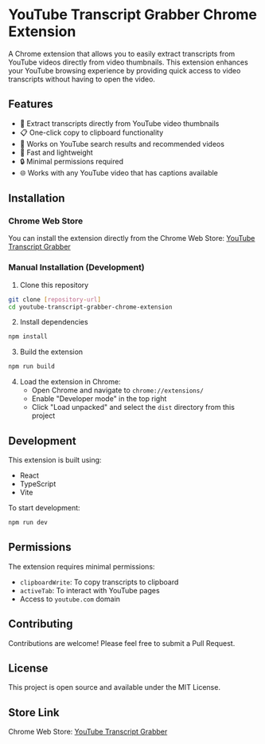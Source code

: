 # YouTube Transcript Grabber Chrome Extension

A Chrome extension that allows you to easily extract transcripts from YouTube videos directly from video thumbnails. This extension enhances your YouTube browsing experience by providing quick access to video transcripts without having to open the video.

## Features

- 🎯 Extract transcripts directly from YouTube video thumbnails
- 📋 One-click copy to clipboard functionality
- 🚀 Works on YouTube search results and recommended videos
- 💨 Fast and lightweight
- 🔒 Minimal permissions required
- 🌐 Works with any YouTube video that has captions available

## Installation

### Chrome Web Store

You can install the extension directly from the Chrome Web Store:
[YouTube Transcript Grabber](https://chromewebstore.google.com/detail/youtube-transcript-grabbe/mopkgmhafmbflidfgldgjnjodejfeagn)

### Manual Installation (Development)

1. Clone this repository
```bash
git clone [repository-url]
cd youtube-transcript-grabber-chrome-extension
```

2. Install dependencies
```bash
npm install
```

3. Build the extension
```bash
npm run build
```

4. Load the extension in Chrome:
   - Open Chrome and navigate to `chrome://extensions/`
   - Enable "Developer mode" in the top right
   - Click "Load unpacked" and select the `dist` directory from this project

## Development

This extension is built using:
- React
- TypeScript
- Vite

To start development:
```bash
npm run dev
```

## Permissions

The extension requires minimal permissions:
- `clipboardWrite`: To copy transcripts to clipboard
- `activeTab`: To interact with YouTube pages
- Access to `youtube.com` domain

## Contributing

Contributions are welcome! Please feel free to submit a Pull Request.

## License

This project is open source and available under the MIT License.

## Store Link

Chrome Web Store: [YouTube Transcript Grabber](https://chromewebstore.google.com/detail/youtube-transcript-grabbe/mopkgmhafmbflidfgldgjnjodejfeagn)
